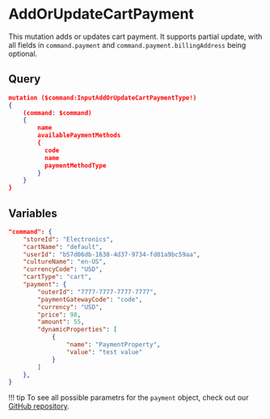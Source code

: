 # AddOrUpdateCartPayment

This mutation adds or updates cart payment. It supports partial update, with all fields in `command.payment` and `command.payment.billingAddress` being optional.

## Query

```json
mutation ($command:InputAddOrUpdateCartPaymentType!)
{
    (command: $command)
    {
        name
        availablePaymentMethods
        {
          code
          name
          paymentMethodType
        }
    }
}
```

## Variables

```json
"command": {
    "storeId": "Electronics",
    "cartName": "default",
    "userId": "b57d06db-1638-4d37-9734-fd01a9bc59aa",
    "cultureName": "en-US",
    "currencyCode": "USD",
    "cartType": "cart",
    "payment": {
        "outerId": "7777-7777-7777-7777",
        "paymentGatewayCode": "code",
        "currency": "USD",
        "price": 98,
        "amount": 55,
        "dynamicProperties": [
            {
                "name": "PaymentProperty",
                "value": "test value"
            }
        ]
    },
}
```

!!! tip
	To see all possible parametrs for the `payment` object, check out our [GitHub repository](https://github.com/VirtoCommerce/vc-module-experience-api/blob/dev/src/XPurchase/VirtoCommerce.XPurchase/Schemas/InputPaymentType.cs).